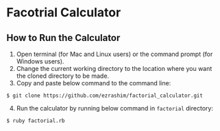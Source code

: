 # Facotrial Calculator



## How to Run the Calculator

1. Open terminal (for Mac and Linux users) or the command prompt (for Windows users).
2. Change the current working directory to the location where you want the cloned directory to be made.
3. Copy and paste below command to the command line:
  ```
  $ git clone https://github.com/ezrashim/factorial_calculator.git
  ```
4. Run the calculator by running below command in `factorial` directory:
  ```
  $ ruby factorial.rb
  ```
